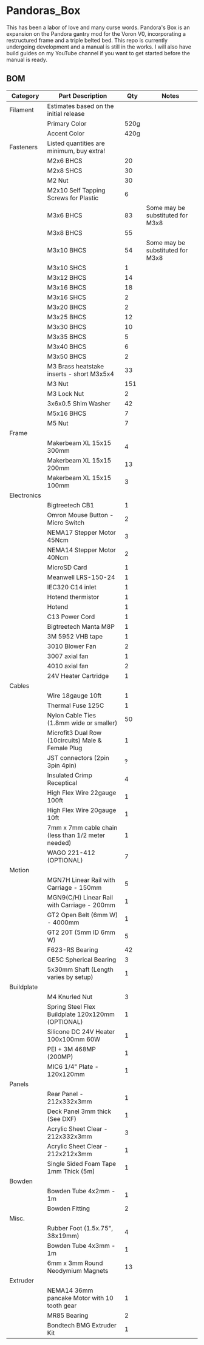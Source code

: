 # Pandoras_Box

This has been a labor of love and many curse words. Pandora's Box is an expansion on the Pandora gantry mod for the Voron V0, incorporating a restructured frame and a triple belted bed. This repo is currently undergoing development and a manual is still in the works. I will also have build guides on my YouTube channel if you want to get started before the manual is ready.

BOM
---
| Category | Part Description | Qty | Notes |
| --- | --- | --- | --- |
| Filament | Estimates based on the initial release | | |
| | Primary Color | 520g | |
| | Accent Color | 420g | |
| Fasteners | Listed quantities are minimum, buy extra! | | |
| | M2x6 BHCS | 20 | |
| | M2x8 SHCS | 30 | |
| | M2 Nut | 30 | |
| | M2x10 Self Tapping Screws for Plastic | 6 | |
| | M3x6 BHCS | 83 | Some may be substituted for M3x8 |
| | M3x8 BHCS | 55 | |
| | M3x10 BHCS | 54 | Some may be substituted for M3x8 |
| | M3x10 SHCS | 1 | |
| | M3x12 BHCS | 14 | |
| | M3x16 BHCS | 18 | |
| | M3x16 SHCS | 2 | |
| | M3x20 BHCS | 2 | |
| | M3x25 BHCS | 12 | |
| | M3x30 BHCS | 10 | |
| | M3x35 BHCS | 5 | |
| | M3x40 BHCS | 6 | |
| | M3x50 BHCS | 2 | |
| | M3 Brass heatstake inserts - short M3x5x4 | 33 | |
| | M3 Nut | 151 | |
| | M3 Lock Nut | 2 | |
| | 3x6x0.5 Shim Washer | 42 | |
| | M5x16 BHCS | 7 | |
| | M5 Nut | 7 | |
| Frame | | |
| | Makerbeam XL 15x15 300mm | 4 | |
| | Makerbeam XL 15x15 200mm | 13 | |
| | Makerbeam XL 15x15 100mm | 3 | |
| Electronics | | |
| | Bigtreetech CB1 | 1 | |
| | Omron Mouse Button - Micro Switch | 2 | |
| | NEMA17 Stepper Motor 45Ncm | 3 | |
| | NEMA14 Stepper Motor 40Ncm | 2 | |
| | MicroSD Card | 1 | |
| | Meanwell LRS-150-24 | 1 | |
| | IEC320 C14 inlet | 1 | |
| | Hotend thermistor | 1 | |
| | Hotend | 1 | |
| | C13 Power Cord | 1 | |
| | Bigtreetech Manta M8P | 1 | |
| | 3M 5952 VHB tape | 1 | |
| | 3010 Blower Fan | 2 | |
| | 3007 axial fan | 1 | |
| | 4010 axial fan | 2 | |
| | 24V Heater Cartridge | 1 | |
| Cables | | |
| | Wire 18gauge 10ft | 1 | |
| | Thermal Fuse 125C | 1 | |
| | Nylon Cable Ties (1.8mm wide or smaller) | 50 | |
| | Microfit3 Dual Row (10circuits) Male & Female Plug | 1 | |
| | JST connectors (2pin 3pin 4pin) | ? | |
| | Insulated Crimp Receptical | 4 | |
| | High Flex Wire 22gauge 100ft | 1 | |
| | High Flex Wire 20gauge 10ft | 1 | |
| | 7mm x 7mm cable chain (less than 1/2 meter needed) | 1 | |
| | WAGO 221-412 (OPTIONAL) | 7 | |
| Motion | | |
| | MGN7H Linear Rail with Carriage - 150mm | 5 | |
| | MGN9(C/H) Linear Rail with Carriage - 200mm | 1 | |
| | GT2 Open Belt (6mm W) - 4000mm | 1 | |
| | GT2 20T (5mm ID 6mm W) | 5 | |
| | F623-RS Bearing | 42 | |
| | GE5C Spherical Bearing	 | 3 | |
| | 5x30mm Shaft (Length varies by setup) | 1 | |
| Buildplate | | |
| | M4 Knurled Nut | 3 | |
| | Spring Steel Flex Buildplate 120x120mm (OPTIONAL) | 1 | |
| | Silicone DC 24V Heater 100x100mm 60W | 1 | |
| | PEI + 3M 468MP (200MP) | 1 | |
| | MIC6 1/4" Plate - 120x120mm | 1 | |
| Panels | | |
| | Rear Panel - 212x332x3mm | 1 | |
| | Deck Panel 3mm thick (See DXF) | 1 | |
| | Acrylic Sheet Clear - 212x332x3mm | 3 | |
| | Acrylic Sheet Clear - 212x212x3mm | 1 | |
| | Single Sided Foam Tape 1mm Thick (5m) | 1 | |
| Bowden | | |
| | Bowden Tube 4x2mm - 1m | 1 | |
| | Bowden Fitting | 2 | |
| Misc. | | |
| | Rubber Foot (1.5x.75", 38x19mm) | 4 | |
| | Bowden Tube 4x3mm - 1m | 1 | |
| | 6mm x 3mm Round Neodymium Magnets | 13 | |
| Extruder | | |
| | NEMA14 36mm pancake Motor with 10 tooth gear | 1 | |
| | MR85 Bearing | 2 | |
| | Bondtech BMG Extruder Kit | 1 | |
